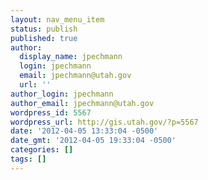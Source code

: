 ```yaml
---
layout: nav_menu_item
status: publish
published: true
author:
  display_name: jpechmann
  login: jpechmann
  email: jpechmann@utah.gov
  url: ''
author_login: jpechmann
author_email: jpechmann@utah.gov
wordpress_id: 5567
wordpress_url: http://gis.utah.gov/?p=5567
date: '2012-04-05 13:33:04 -0500'
date_gmt: '2012-04-05 19:33:04 -0500'
categories: []
tags: []
---
```


